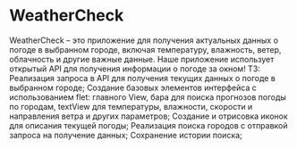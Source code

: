 # WeatherCheck
WeatherCheck – это приложение для получения актуальных данных о погоде в выбранном городе, включая температуру, влажность, ветер, облачность и другие важные данные. Наше приложение использует открытый API для получения информации о погоде за окном!
ТЗ: 
Реализация запроса в API для получения текущих данных о погоде в выбранном городе;
Создание базовых элементов интерфейса с использованием flet: главного View, бара для поиска прогнозов погоды по городам, textView для температуры, влажности, скорости и направления ветра и других параметров;
Создание и отрисовка иконок для описания текущей погоды;
Реализация поиска городов с отправкой запроса на получение данных;
Сохранение истории поиска;
